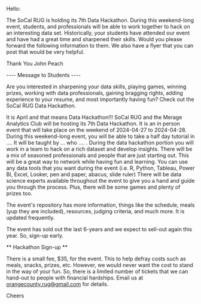 Hello:

The SoCal RUG is holding its 7th Data Hackathon. During this weekend-long event, students, and professionals will be able to work together to hack on an interesting data set. Historically, your students have attended our event and have had a great time and sharpened their skills. Would you please forward the following information to them. We also have a flyer that you can post that would be very helpful. 

Thank You
John Peach

---- Message to Students ----

Are you interested in sharpening your data skills, playing games, winning prizes, working with data professionals, gaining bragging rights, adding experience to your resume, and most importantly having fun? Check out the SoCal RUG Data Hackathon.

It is April and that means Data Hackathon!!! SoCal RUG and the Merage Analytics Club will be hosting its 7th Data Hackathon. It is an in person event that will take place on the weekend of 2024-04-27 to 2024-04-28. During this weekend-long event, you will be able to take a half day tutorial in .... It will be taught by ... who ....  .  During the data hackathon portion you will work in a team to hack on a rich dataset and develop insights. There will be a mix of seasoned professionals and people that are just starting out. This will be a great way to network while having fun and learning. You can use any data tools that you want during the event (i.e. R, Python, Tableau, Power BI, Excel, Looker, pen and paper, abacus, slide ruler) There will be data science experts available throughout the event to give you a hand and guide you through the process. Plus, there will be some games and plenty of prizes too.

The event's repository has more information, things like the schedule, meals (yup they are included), resources, judging criteria, and much more. It is updated frequently.

The event has sold out the last 6-years and we expect to sell-out again this year. So, sign-up early.

** Hackathon Sign-up **

There is a small fee, $35, for the event. This to help defray costs such as meals, snacks, prizes, etc. However, we would never want the cost to stand in the way of your fun. So, there is a limited number of tickets that we can hand-out to people with financial hardships. Email us at orangecounty.rug@gmail.com for details.

Cheers

